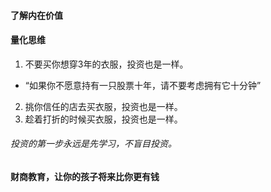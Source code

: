 #### 了解内在价值
#### 量化思维
1. 不要买你想穿3年的衣服，投资也是一样。
- “如果你不愿意持有一只股票十年，请不要考虑拥有它十分钟”
2. 挑你信任的店去买衣服，投资也是一样。
3. 趁着打折的时候买衣服，投资也是一样。
###### 投资的第一步永远是先学习，不盲目投资。

#### 财商教育，让你的孩子将来比你更有钱